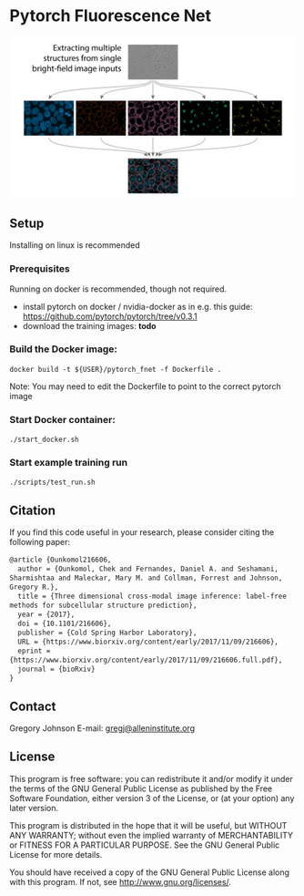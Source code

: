 Pytorch Fluorescence Net
===============================

![Model](doc/PredictingStructures-1.jpg?raw=true "Model Architecture")

## Setup
Installing on linux is recommended

### Prerequisites
Running on docker is recommended, though not required.
 - install pytorch on docker / nvidia-docker as in e.g. this guide: https://github.com/pytorch/pytorch/tree/v0.3.1
 - download the training images: **todo**

### Build the Docker image:  
```
docker build -t ${USER}/pytorch_fnet -f Dockerfile .
```
Note: You may need to edit the Dockerfile to point to the correct pytorch image
### Start Docker container:  
```
./start_docker.sh
```
### Start example training run
```
./scripts/test_run.sh
```

## Citation
If you find this code useful in your research, please consider citing the following paper:

    @article {Ounkomol216606,
      author = {Ounkomol, Chek and Fernandes, Daniel A. and Seshamani, Sharmishtaa and Maleckar, Mary M. and Collman, Forrest and Johnson, Gregory R.},
      title = {Three dimensional cross-modal image inference: label-free methods for subcellular structure prediction},
      year = {2017},
      doi = {10.1101/216606},
      publisher = {Cold Spring Harbor Laboratory},
      URL = {https://www.biorxiv.org/content/early/2017/11/09/216606},
      eprint = {https://www.biorxiv.org/content/early/2017/11/09/216606.full.pdf},
      journal = {bioRxiv}
    }

## Contact
Gregory Johnson
E-mail: gregj@alleninstitute.org

## License
This program is free software: you can redistribute it and/or modify
it under the terms of the GNU General Public License as published by
the Free Software Foundation, either version 3 of the License, or
(at your option) any later version.

This program is distributed in the hope that it will be useful,
but WITHOUT ANY WARRANTY; without even the implied warranty of
MERCHANTABILITY or FITNESS FOR A PARTICULAR PURPOSE.  See the
GNU General Public License for more details.

You should have received a copy of the GNU General Public License
along with this program.  If not, see <http://www.gnu.org/licenses/>.
